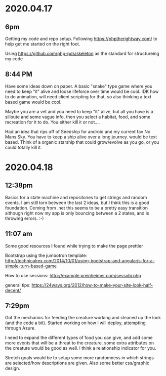 # 2020.04.17 
## 6pm
Getting my code and repo setup.
Following <https://phptherightway.com/> to help get me started on the right foot. 

Using <https://github.com/php-pds/skeleton> as the standard for structureing my code


## 8:44 PM
Have some ideas down on paper. A basic "snake" type game where you need to keep "it" alive and loose lifeforce over time would be cool. IDK how to do animation, will need client scripting for that, so also thinking a text based game would be cool. 

Maybe you are a vet and you need to keep "it" alive, but all you have is a silloute and some vague info, then you select a habitat, food, and some recreation for it to do. You either kill it or not....


Had an idea that rips off of Seedship for android and my current fav No Mans Sky. You have to keep a ship alive over a long journey. would be text based. Think of a organic starship that could grow/evolve as you go, or you could totally kill it. 

# 2020.04.18
## 12:38pm
Basics for a state machine and repositories to get strings and random events. I am still torn between the last 2 ideas, but I think this is a good foundation. Coming from .net this seems to be a pretty easy transition although right now my app is only bouncing between a 2 states, and is throwing errors. :-)

## 11:07 am
Some good resources I found while trying to make the page prettier

Bootstrap using the jumbotron template: <http://technicalrex.com/2014/10/01/using-bootstrap-and-angularjs-for-a-simple-turn-based-game>

How to use sessions: <http://example.preinheimer.com/sessobj.php>

general tips: <https://24ways.org/2012/how-to-make-your-site-look-half-decent/>

## 7:29pm
Got the mechanics for feeding the creature working and cleaned up the look (and the code a bit). Started working on how I will deploy, attempting through Azure. 

I need to expand the different types of food you can give, and add some more events that will be a threat to the creature. some extra attributes on the creature would be good as well. I think a relationship indicator for you. 

Stretch goals would be to setup some more randomness in which strings are selected/how descriptions are given. Also some better css/graphic design.